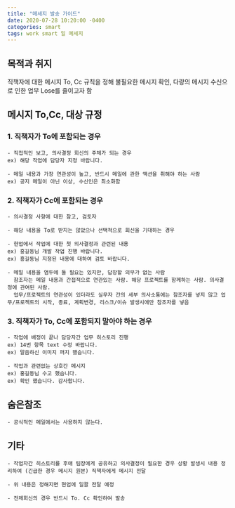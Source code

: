 ```yaml
---
title: "메세지 발송 가이드"
date: 2020-07-28 10:20:00 -0400
categories: smart
tags: work smart 일 메세지
---
```


## 목적과 취지

직책자에 대한 메시지 To, Cc 규칙을 정해 불필요한 메시지 확인, 다량의 메시지 수신으로 인한 업무 Lose를 줄이고자 함

## 메시지 To,Cc, 대상 규정

### 1. 직책자가 To에 포함되는 경우

    - 직접적인 보고, 의사결정 회신의 주체가 되는 경우
    ex) 해당 작업에 담당자 지정 바랍니다.

    - 메일 내용과 가장 연관성이 높고, 반드시 메일에 관한 액션을 취해야 하는 사람
    ex) 공지 메일이 아닌 이상, 수신인은 최소화함

### 2. 직책자가 Cc에 포함되는 경우

    - 의사결정 사항에 대한 참고, 검토자

    - 해당 내용을 To로 받지는 않았으나 선택적으로 회신을 기대하는 경우

    - 현업에서 작업에 대한 첫 의사결정과 관련된 내용
    ex) 홍길동님 개발 작업 진행 바랍니다.
    ex) 홍길동님 지정된 내용에 대하여 검토 바랍니다.

    - 메일 내용을 염두에 둘 필요는 있지만, 답장할 의무가 없는 사람
      참조자는 메일 내용과 간접적으로 연관있는 사람. 해당 프로젝트를 함께하는 사람. 의사결정에 관여된 사람.
      업무/프로젝트의 연관성이 있더라도 실무자 간의 세부 의사소통에는 참조자를 넣지 않고 업무/프로젝트의 시작, 종료, 계획변경, 리스크/이슈 발생시에만 참조자를 넣음

### 3. 직책자가 To, Cc에 포함되지 말아야 하는 경우

    - 작업에 배정이 끝나 담당자간 업무 히스토리 진행
    ex) 14번 항목 text 수정 바랍니다.
    ex) 말씀하신 이미지 퍼지 했습니다.

    - 작업과 관련없는 상호간 메시지
    ex) 홍길동님 수고 했습니다.
    ex) 확인 했습니다. 감사합니다.

## 숨은참조

    - 공식적인 메일에서는 사용하지 않는다.

## 기타

    - 작업자간 히스토리를 후애 팀장에게 공유하고 의사결정이 필요한 경우 상황 발생시 내용 정리하여 (긴급한 경우 메시지 원본) 직책자에게 메시지 전달

    - 위 내용은 정해지면 현업에 일괄 전달 예정

    - 전체회신의 경우 반드시 To. Cc 확인하여 발송

